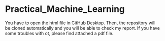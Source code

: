 # Practical_Machine_Learning

You have to open the html file in GitHub Desktop. Then, the repository will be cloned automatically and you will be able to check my report. If you have some troubles with ot, please find attached a pdf file.
